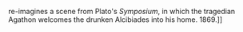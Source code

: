 re-imagines a scene from Plato's _Symposium_, in which the tragedian Agathon welcomes the drunken Alcibiades into his home. 1869.]]
